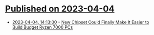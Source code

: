 # [Published on 2023-04-04](index.md)

* [2023-04-04, 14:13:00](https://soylentnews.org/article.pl?sid=23/04/03/1812221&from=rss) - [New Chipset Could Finally Make It Easier to Build Budget Ryzen 7000 PCs](https://soylentnews.org/article.pl?sid=23/04/03/1812221&from=rss)
